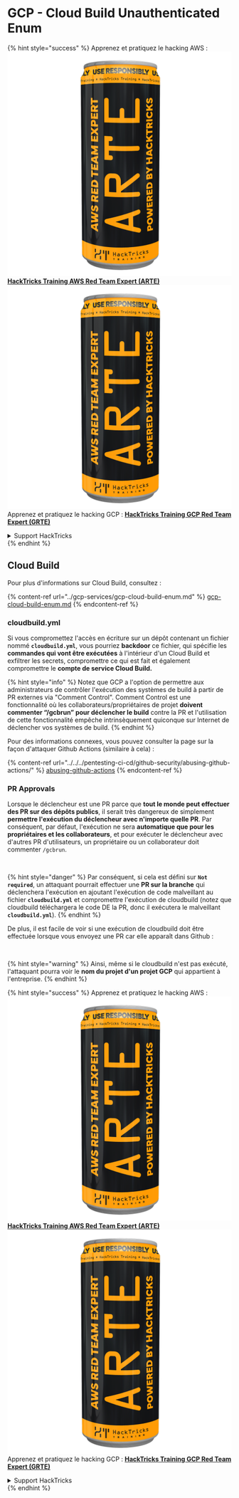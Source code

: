 # GCP - Cloud Build Unauthenticated Enum

{% hint style="success" %}
Apprenez et pratiquez le hacking AWS :<img src="../../../.gitbook/assets/image (1) (1) (1).png" alt="" data-size="line">[**HackTricks Training AWS Red Team Expert (ARTE)**](https://training.hacktricks.xyz/courses/arte)<img src="../../../.gitbook/assets/image (1) (1) (1).png" alt="" data-size="line">\
Apprenez et pratiquez le hacking GCP : <img src="../../../.gitbook/assets/image (2).png" alt="" data-size="line">[**HackTricks Training GCP Red Team Expert (GRTE)**<img src="../../../.gitbook/assets/image (2).png" alt="" data-size="line">](https://training.hacktricks.xyz/courses/grte)

<details>

<summary>Support HackTricks</summary>

* Consultez les [**plans d'abonnement**](https://github.com/sponsors/carlospolop) !
* **Rejoignez le** 💬 [**groupe Discord**](https://discord.gg/hRep4RUj7f) ou le [**groupe telegram**](https://t.me/peass) ou **suivez-nous sur** **Twitter** 🐦 [**@hacktricks\_live**](https://twitter.com/hacktricks_live)**.**
* **Partagez des astuces de hacking en soumettant des PR aux** [**HackTricks**](https://github.com/carlospolop/hacktricks) et [**HackTricks Cloud**](https://github.com/carlospolop/hacktricks-cloud) dépôts github.

</details>
{% endhint %}

## Cloud Build

Pour plus d'informations sur Cloud Build, consultez :

{% content-ref url="../gcp-services/gcp-cloud-build-enum.md" %}
[gcp-cloud-build-enum.md](../gcp-services/gcp-cloud-build-enum.md)
{% endcontent-ref %}

### cloudbuild.yml

Si vous compromettez l'accès en écriture sur un dépôt contenant un fichier nommé **`cloudbuild.yml`**, vous pourriez **backdoor** ce fichier, qui spécifie les **commandes qui vont être exécutées** à l'intérieur d'un Cloud Build et exfiltrer les secrets, compromettre ce qui est fait et également compromettre le **compte de service Cloud Build.**

{% hint style="info" %}
Notez que GCP a l'option de permettre aux administrateurs de contrôler l'exécution des systèmes de build à partir de PR externes via "Comment Control". Comment Control est une fonctionnalité où les collaborateurs/propriétaires de projet **doivent commenter “/gcbrun” pour déclencher le build** contre la PR et l'utilisation de cette fonctionnalité empêche intrinsèquement quiconque sur Internet de déclencher vos systèmes de build.
{% endhint %}

Pour des informations connexes, vous pouvez consulter la page sur la façon d'attaquer Github Actions (similaire à cela) :

{% content-ref url="../../../pentesting-ci-cd/github-security/abusing-github-actions/" %}
[abusing-github-actions](../../../pentesting-ci-cd/github-security/abusing-github-actions/)
{% endcontent-ref %}

### PR Approvals

Lorsque le déclencheur est une PR parce que **tout le monde peut effectuer des PR sur des dépôts publics**, il serait très dangereux de simplement **permettre l'exécution du déclencheur avec n'importe quelle PR**. Par conséquent, par défaut, l'exécution ne sera **automatique que pour les propriétaires et les collaborateurs**, et pour exécuter le déclencheur avec d'autres PR d'utilisateurs, un propriétaire ou un collaborateur doit commenter `/gcbrun`.

<figure><img src="../../../.gitbook/assets/image (339).png" alt="" width="563"><figcaption></figcaption></figure>

{% hint style="danger" %}
Par conséquent, si cela est défini sur **`Not required`**, un attaquant pourrait effectuer une **PR sur la branche** qui déclenchera l'exécution en ajoutant l'exécution de code malveillant au fichier **`cloudbuild.yml`** et compromettre l'exécution de cloudbuild (notez que cloudbuild téléchargera le code DE la PR, donc il exécutera le malveillant **`cloudbuild.yml`**).
{% endhint %}

De plus, il est facile de voir si une exécution de cloudbuild doit être effectuée lorsque vous envoyez une PR car elle apparaît dans Github :

<figure><img src="../../../.gitbook/assets/image (340).png" alt=""><figcaption></figcaption></figure>

{% hint style="warning" %}
Ainsi, même si le cloudbuild n'est pas exécuté, l'attaquant pourra voir le **nom du projet d'un projet GCP** qui appartient à l'entreprise.
{% endhint %}

{% hint style="success" %}
Apprenez et pratiquez le hacking AWS :<img src="../../../.gitbook/assets/image (1) (1) (1).png" alt="" data-size="line">[**HackTricks Training AWS Red Team Expert (ARTE)**](https://training.hacktricks.xyz/courses/arte)<img src="../../../.gitbook/assets/image (1) (1) (1).png" alt="" data-size="line">\
Apprenez et pratiquez le hacking GCP : <img src="../../../.gitbook/assets/image (2).png" alt="" data-size="line">[**HackTricks Training GCP Red Team Expert (GRTE)**<img src="../../../.gitbook/assets/image (2).png" alt="" data-size="line">](https://training.hacktricks.xyz/courses/grte)

<details>

<summary>Support HackTricks</summary>

* Consultez les [**plans d'abonnement**](https://github.com/sponsors/carlospolop) !
* **Rejoignez le** 💬 [**groupe Discord**](https://discord.gg/hRep4RUj7f) ou le [**groupe telegram**](https://t.me/peass) ou **suivez-nous sur** **Twitter** 🐦 [**@hacktricks\_live**](https://twitter.com/hacktricks_live)**.**
* **Partagez des astuces de hacking en soumettant des PR aux** [**HackTricks**](https://github.com/carlospolop/hacktricks) et [**HackTricks Cloud**](https://github.com/carlospolop/hacktricks-cloud) dépôts github.

</details>
{% endhint %}
